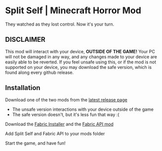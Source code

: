 # Split Self | Minecraft Horror Mod
They watched as they lost control. Now it's your turn.

## DISCLAIMER
This mod will interact with your device, **OUTSIDE OF THE GAME!** Your PC will not be damaged in any way, and any changes made to your device are easily able to be reverted. If you feel unsafe using this, or if the mod is not supported on your device, you may download the safe version, which is found along every github release.

## Installation
Download one of the two mods from the [latest release page](https://github.com/Pryzmm/Split-Self/releases)
  - The unsafe version interactions with your device outside of the game
  - The safe version doesn't, but it's less fun that way :(

Download the [Fabric Installer](https://fabricmc.net/use/installer/) and the [Fabric API mod](https://modrinth.com/mod/fabric-api)

Add Split Self and Fabric API to your mods folder

Start the game, and have fun!
